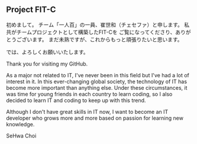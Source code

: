 ﻿## Project FIT-C ##

初めまして。
チーム「一人百」の一員、崔世和（チェセファ）と申します。
私共がチームプロジェクトとして構築したFIT-Cを
ご覧になってくださり、ありがとうございます。
まだ未熟ですが、これからもっと頑張りたいと思います。

では、よろしくお願いいたします。

Thank you for visiting my GitHub.

As a major not related to IT, I've never been in this field but I've had a lot of interest in it.
In this ever-changing global society, the technology of IT has become more important than anything else.
Under these circumstances, it was time for young friends in each country to learn coding,
so I also decided to learn IT and coding to keep up with this trend.

Although I don't have great skills in IT now, I want to become an IT developer
who grows more and more based on passion for learning new knowledge.

SeHwa Choi
